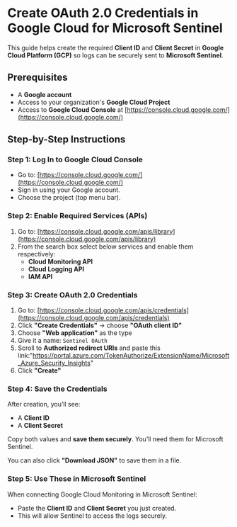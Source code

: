 #  Create OAuth 2.0 Credentials in Google Cloud for Microsoft Sentinel
 
This guide helps create the required **Client ID** and **Client Secret** in **Google Cloud Platform (GCP)** so logs can be securely sent to **Microsoft Sentinel**.
 

 
##  Prerequisites
 
- A **Google account**
- Access to your organization's **Google Cloud Project**
- Access to **Google Cloud Console** at [https://console.cloud.google.com/](https://console.cloud.google.com/)
 

 
 
##  Step-by-Step Instructions
 
### Step 1: Log In to Google Cloud Console
 
- Go to: [https://console.cloud.google.com/](https://console.cloud.google.com/)
- Sign in using your Google account.
- Choose the project (top menu bar).
 
 ### Step 2: Enable Required Services (APIs)
 
1. Go to: [https://console.cloud.google.com/apis/library](https://console.cloud.google.com/apis/library)
2. From the search box select below services and enable them respectively:
   - **Cloud Monitoring API**
   - **Cloud Logging API**
   - **IAM API**
 
### Step 3: Create OAuth 2.0 Credentials
 
1. Go to: [https://console.cloud.google.com/apis/credentials](https://console.cloud.google.com/apis/credentials)
2. Click **"Create Credentials"** → choose **"OAuth client ID"**
3. Choose **"Web application"** as the type
4. Give it a name: `Sentinel OAuth`
5. Scroll to **Authorized redirect URIs** and paste this link:"https://portal.azure.com/TokenAuthorize/ExtensionName/Microsoft_Azure_Security_Insights"
6. Click **"Create"**
   
### Step 4: Save the Credentials
 
After creation, you’ll see:
- A **Client ID**
- A **Client Secret**
 
 Copy both values and **save them securely**. You’ll need them for Microsoft Sentinel.
 
You can also click **"Download JSON"** to save them in a file.
 
### Step 5: Use These in Microsoft Sentinel

When connecting Google Cloud Monitoring in Microsoft Sentinel:
- Paste the **Client ID** and **Client Secret** you just created.
- This will allow Sentinel to access the logs securely.
 
